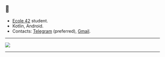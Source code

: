 ## :ghost:

 * [Ecole 42](https://42.fr/en/homepage/) student.
 * Kotlin, Android.
 * Contacts: [Telegram][1] (preferred), [Gmail][2].



***

<a href="https://github.com/tsegeron/tsegeron">
  <img align="center" src="https://github-readme-stats.vercel.app/api/top-langs/?username=tsegeron&layout=compact&title_color=F5EACD&text_color=A79081&icon_color=915A6C&bg_color=373345&border_color=141845&border_radius=15&hide=Objective-C,CMake,Perl" />
</a>

***

[1]: https://t.me/tsegeron
[2]: mailto:inv.uralsh@gmail.com
[3]: https://profile.intra.42.fr/users/gernesto
